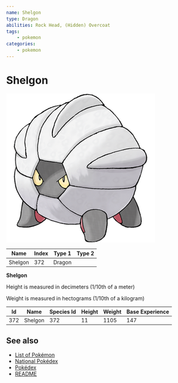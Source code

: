 ```yaml
---
name: Shelgon
type: Dragon
abilities: Rock Head, (Hidden) Overcoat
tags:
    - pokemon
categories:
    - pokemon
---
```


# Shelgon


![Shelgon](images/372.png)

| **Name** | **Index** | **Type 1** | **Type 2** |
|----|----|----|----|
| Shelgon | 372 | Dragon  |  |

**Shelgon** 


Height is measured in decimeters (1/10th of a meter)

Weight is measured in hectograms (1/10th of a kilogram)

| **Id** | **Name** | **Species Id** | **Height** | **Weight** | **Base Experience** |
|--------|----------|----------------|------------|------------|---------------------|
| 372 | Shelgon | 372 | 11 | 1105 | 147 |


## See also

- [List of Pokémon](../pokemon.md)
- [National Pokédex](../national_pokedex.md)
- [Pokédex](../pokedex.md)
- [README](../README.md)
